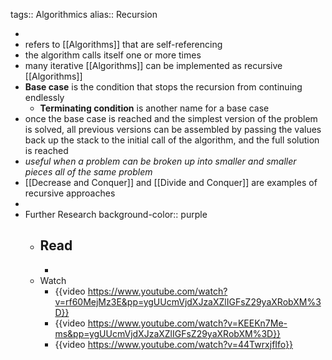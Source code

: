 tags:: Algorithmics
alias:: Recursion

-
- refers to [[Algorithms]] that are self-referencing
- the algorithm calls itself one or more times
- many iterative [[Algorithms]] can be implemented as recursive [[Algorithms]]
- **Base case** is the condition that stops the recursion from continuing endlessly
	- **Terminating condition** is another name for a base case
- once the base case is reached and the simplest version of the problem is solved, all previous versions can be assembled by passing the values back up the stack to the initial call of the algorithm, and the full solution is reached
- *useful when a problem can be broken up into smaller and smaller pieces all of the same problem*
- [[Decrease and Conquer]] and [[Divide and Conquer]] are examples of recursive approaches
-
- Further Research
  background-color:: purple
	- Read
		-
		-
	- Watch
		- {{video https://www.youtube.com/watch?v=rf60MejMz3E&pp=ygUUcmVjdXJzaXZlIGFsZ29yaXRobXM%3D}}
		- {{video https://www.youtube.com/watch?v=KEEKn7Me-ms&pp=ygUUcmVjdXJzaXZlIGFsZ29yaXRobXM%3D}}
		- {{video https://www.youtube.com/watch?v=44TwrxjfIfo}}